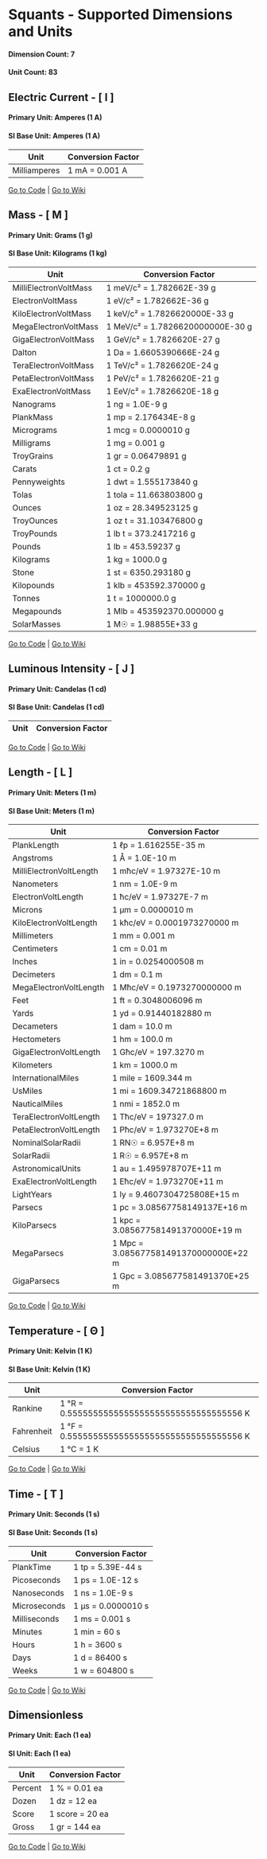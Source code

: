 # Squants - Supported Dimensions and Units
#### Dimension Count: 7
#### Unit Count: 83

## Electric Current - [ I ]
#### Primary Unit: Amperes (1 A)
#### SI Base Unit: Amperes (1 A)
|Unit|Conversion Factor|
|----------------------------|-----------------------------------------------------------|
|Milliamperes| 1 mA = 0.001 A|

[Go to Code](../squants2/electro/ElectricCurrent.scala)
 | [Go to Wiki](https://en.wikipedia.org/wiki/Electric_Current)

## Mass - [ M ]
#### Primary Unit: Grams (1 g)
#### SI Base Unit: Kilograms (1 kg)
|Unit|Conversion Factor|
|----------------------------|-----------------------------------------------------------|
|MilliElectronVoltMass| 1 meV/c² = 1.782662E-39 g|
|ElectronVoltMass| 1 eV/c² = 1.782662E-36 g|
|KiloElectronVoltMass| 1 keV/c² = 1.7826620000E-33 g|
|MegaElectronVoltMass| 1 MeV/c² = 1.7826620000000E-30 g|
|GigaElectronVoltMass| 1 GeV/c² = 1.7826620E-27 g|
|Dalton| 1 Da = 1.6605390666E-24 g|
|TeraElectronVoltMass| 1 TeV/c² = 1.7826620E-24 g|
|PetaElectronVoltMass| 1 PeV/c² = 1.7826620E-21 g|
|ExaElectronVoltMass| 1 EeV/c² = 1.7826620E-18 g|
|Nanograms| 1 ng = 1.0E-9 g|
|PlankMass| 1 mp = 2.176434E-8 g|
|Micrograms| 1 mcg = 0.0000010 g|
|Milligrams| 1 mg = 0.001 g|
|TroyGrains| 1 gr = 0.06479891 g|
|Carats| 1 ct = 0.2 g|
|Pennyweights| 1 dwt = 1.555173840 g|
|Tolas| 1 tola = 11.663803800 g|
|Ounces| 1 oz = 28.349523125 g|
|TroyOunces| 1 oz t = 31.103476800 g|
|TroyPounds| 1 lb t = 373.2417216 g|
|Pounds| 1 lb = 453.59237 g|
|Kilograms| 1 kg = 1000.0 g|
|Stone| 1 st = 6350.293180 g|
|Kilopounds| 1 klb = 453592.370000 g|
|Tonnes| 1 t = 1000000.0 g|
|Megapounds| 1 Mlb = 453592370.000000 g|
|SolarMasses| 1 M☉ = 1.98855E+33 g|

[Go to Code](../squants2/mass/Mass.scala)
 | [Go to Wiki](https://en.wikipedia.org/wiki/Mass)

## Luminous Intensity - [ J ]
#### Primary Unit: Candelas (1 cd)
#### SI Base Unit: Candelas (1 cd)
|Unit|Conversion Factor|
|----------------------------|-----------------------------------------------------------|

[Go to Code](../squants2/photo/LuminousIntensity.scala)
 | [Go to Wiki](https://en.wikipedia.org/wiki/Luminous_Intensity)

## Length - [ L ]
#### Primary Unit: Meters (1 m)
#### SI Base Unit: Meters (1 m)
|Unit|Conversion Factor|
|----------------------------|-----------------------------------------------------------|
|PlankLength| 1 ℓp = 1.616255E-35 m|
|Angstroms| 1 Å = 1.0E-10 m|
|MilliElectronVoltLength| 1 mħc/eV = 1.97327E-10 m|
|Nanometers| 1 nm = 1.0E-9 m|
|ElectronVoltLength| 1 ħc/eV = 1.97327E-7 m|
|Microns| 1 µm = 0.0000010 m|
|KiloElectronVoltLength| 1 kħc/eV = 0.0001973270000 m|
|Millimeters| 1 mm = 0.001 m|
|Centimeters| 1 cm = 0.01 m|
|Inches| 1 in = 0.0254000508 m|
|Decimeters| 1 dm = 0.1 m|
|MegaElectronVoltLength| 1 Mħc/eV = 0.1973270000000 m|
|Feet| 1 ft = 0.3048006096 m|
|Yards| 1 yd = 0.91440182880 m|
|Decameters| 1 dam = 10.0 m|
|Hectometers| 1 hm = 100.0 m|
|GigaElectronVoltLength| 1 Għc/eV = 197.3270 m|
|Kilometers| 1 km = 1000.0 m|
|InternationalMiles| 1 mile = 1609.344 m|
|UsMiles| 1 mi = 1609.34721868800 m|
|NauticalMiles| 1 nmi = 1852.0 m|
|TeraElectronVoltLength| 1 Tħc/eV = 197327.0 m|
|PetaElectronVoltLength| 1 Pħc/eV = 1.973270E+8 m|
|NominalSolarRadii| 1 RN☉ = 6.957E+8 m|
|SolarRadii| 1 R☉ = 6.957E+8 m|
|AstronomicalUnits| 1 au = 1.495978707E+11 m|
|ExaElectronVoltLength| 1 Eħc/eV = 1.973270E+11 m|
|LightYears| 1 ly = 9.4607304725808E+15 m|
|Parsecs| 1 pc = 3.08567758149137E+16 m|
|KiloParsecs| 1 kpc = 3.085677581491370000E+19 m|
|MegaParsecs| 1 Mpc = 3.085677581491370000000E+22 m|
|GigaParsecs| 1 Gpc = 3.085677581491370E+25 m|

[Go to Code](../squants2/space/Length.scala)
 | [Go to Wiki](https://en.wikipedia.org/wiki/Length)

## Temperature - [ Θ ]
#### Primary Unit: Kelvin (1 K)
#### SI Base Unit: Kelvin (1 K)
|Unit|Conversion Factor|
|----------------------------|-----------------------------------------------------------|
|Rankine| 1 °R = 0.5555555555555555555555555555555556 K|
|Fahrenheit| 1 °F = 0.5555555555555555555555555555555556 K|
|Celsius| 1 °C = 1 K|

[Go to Code](../squants2/thermal/Temperature.scala)
 | [Go to Wiki](https://en.wikipedia.org/wiki/Temperature)

## Time - [ T ]
#### Primary Unit: Seconds (1 s)
#### SI Base Unit: Seconds (1 s)
|Unit|Conversion Factor|
|----------------------------|-----------------------------------------------------------|
|PlankTime| 1 tp = 5.39E-44 s|
|Picoseconds| 1 ps = 1.0E-12 s|
|Nanoseconds| 1 ns = 1.0E-9 s|
|Microseconds| 1 µs = 0.0000010 s|
|Milliseconds| 1 ms = 0.001 s|
|Minutes| 1 min = 60 s|
|Hours| 1 h = 3600 s|
|Days| 1 d = 86400 s|
|Weeks| 1 w = 604800 s|

[Go to Code](../squants2/time/Time.scala)
 | [Go to Wiki](https://en.wikipedia.org/wiki/Time)

## Dimensionless
#### Primary Unit: Each (1 ea)
#### SI Unit: Each (1 ea)
|Unit|Conversion Factor|
|----------------------------|-----------------------------------------------------------|
|Percent| 1 % = 0.01 ea|
|Dozen| 1 dz = 12 ea|
|Score| 1 score = 20 ea|
|Gross| 1 gr = 144 ea|

[Go to Code](../squants2/Dimensionless.scala)
 | [Go to Wiki](https://en.wikipedia.org/wiki/Dimensionless)
